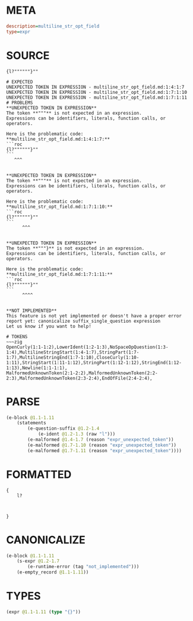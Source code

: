 # META
~~~ini
description=multiline_str_opt_field
type=expr
~~~
# SOURCE
~~~roc
{l?""""""}""
~~~
~~~
# EXPECTED
UNEXPECTED TOKEN IN EXPRESSION - multiline_str_opt_field.md:1:4:1:7
UNEXPECTED TOKEN IN EXPRESSION - multiline_str_opt_field.md:1:7:1:10
UNEXPECTED TOKEN IN EXPRESSION - multiline_str_opt_field.md:1:7:1:11
# PROBLEMS
**UNEXPECTED TOKEN IN EXPRESSION**
The token **"""** is not expected in an expression.
Expressions can be identifiers, literals, function calls, or operators.

Here is the problematic code:
**multiline_str_opt_field.md:1:4:1:7:**
```roc
{l?""""""}""
```
   ^^^


**UNEXPECTED TOKEN IN EXPRESSION**
The token **"""** is not expected in an expression.
Expressions can be identifiers, literals, function calls, or operators.

Here is the problematic code:
**multiline_str_opt_field.md:1:7:1:10:**
```roc
{l?""""""}""
```
      ^^^


**UNEXPECTED TOKEN IN EXPRESSION**
The token **"""}** is not expected in an expression.
Expressions can be identifiers, literals, function calls, or operators.

Here is the problematic code:
**multiline_str_opt_field.md:1:7:1:11:**
```roc
{l?""""""}""
```
      ^^^^


**NOT IMPLEMENTED**
This feature is not yet implemented or doesn't have a proper error report yet: canonicalize suffix_single_question expression
Let us know if you want to help!

# TOKENS
~~~zig
OpenCurly(1:1-1:2),LowerIdent(1:2-1:3),NoSpaceOpQuestion(1:3-1:4),MultilineStringStart(1:4-1:7),StringPart(1:7-1:7),MultilineStringEnd(1:7-1:10),CloseCurly(1:10-1:11),StringStart(1:11-1:12),StringPart(1:12-1:12),StringEnd(1:12-1:13),Newline(1:1-1:1),
MalformedUnknownToken(2:1-2:2),MalformedUnknownToken(2:2-2:3),MalformedUnknownToken(2:3-2:4),EndOfFile(2:4-2:4),
~~~
# PARSE
~~~clojure
(e-block @1.1-1.11
	(statements
		(e-question-suffix @1.2-1.4
			(e-ident @1.2-1.3 (raw "l")))
		(e-malformed @1.4-1.7 (reason "expr_unexpected_token"))
		(e-malformed @1.7-1.10 (reason "expr_unexpected_token"))
		(e-malformed @1.7-1.11 (reason "expr_unexpected_token"))))
~~~
# FORMATTED
~~~roc
{
	l?
	
	
	
}
~~~
# CANONICALIZE
~~~clojure
(e-block @1.1-1.11
	(s-expr @1.2-1.7
		(e-runtime-error (tag "not_implemented")))
	(e-empty_record @1.1-1.11))
~~~
# TYPES
~~~clojure
(expr @1.1-1.11 (type "{}"))
~~~
